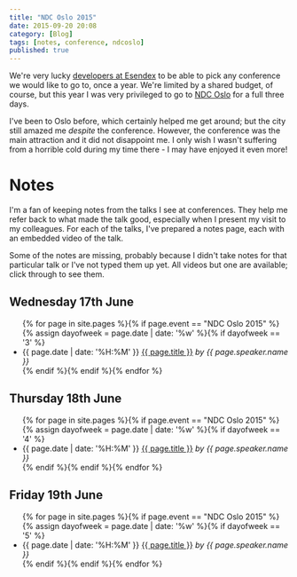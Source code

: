 ```yaml
---
title: "NDC Oslo 2015"
date: 2015-09-20 20:08
category: [Blog]
tags: [notes, conference, ndcoslo]
published: true
---
```


We're very lucky [developers at Esendex](http://www.esendex.co.uk/careers) to be able to pick any conference we would like to go to, once a year. We're limited by a shared budget, of course, but this year I was very privileged to go to [NDC Oslo](http://ndcoslo.com/) for a full three days.

I've been to Oslo before, which certainly helped me get around; but the city still amazed me *despite* the conference. However, the conference was the main attraction and it did not disappoint me. I only wish I wasn't suffering from a horrible cold during my time there - I may have enjoyed it even more!

<!--more-->

# Notes

I'm a fan of keeping notes from the talks I see at conferences. They help me refer back to what made the talk good, especially when I present my visit to my colleagues.
For each of the talks, I've prepared a notes page, each with an embedded video of the talk.

Some of the notes are missing, probably because I didn't take notes for that particular talk or I've not typed them up yet. All videos but one are available; click through to see them.

## Wednesday 17th June
<ul>
{% for page in site.pages %}{% if page.event == "NDC Oslo 2015" %}{% assign dayofweek = page.date | date: '%w' %}{% if dayofweek == '3' %}
<li>
  {{ page.date | date: '%H:%M' }} <a href="{{ page.url }}">{{ page.title }}</a> <em>by {{ page.speaker.name }}</em>
</li>
{% endif %}{% endif %}{% endfor %}
</ul>

## Thursday 18th June
<ul>
{% for page in site.pages %}{% if page.event == "NDC Oslo 2015" %}{% assign dayofweek = page.date | date: '%w' %}{% if dayofweek == '4' %}
<li>
  {{ page.date | date: '%H:%M' }} <a href="{{ page.url }}">{{ page.title }}</a> <em>by {{ page.speaker.name }}</em>
</li>
{% endif %}{% endif %}{% endfor %}
</ul>

## Friday 19th June
<ul>
{% for page in site.pages %}{% if page.event == "NDC Oslo 2015" %}{% assign dayofweek = page.date | date: '%w' %}{% if dayofweek == '5' %}
<li>
  {{ page.date | date: '%H:%M' }} <a href="{{ page.url }}">{{ page.title }}</a> <em>by {{ page.speaker.name }}</em>
</li>
{% endif %}{% endif %}{% endfor %}
</ul>